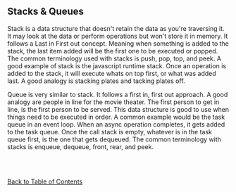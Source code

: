 ## Stacks & Queues

Stack is a data structure that doesn't retain the data as you're traversing it. It may look at the data or perform operations but won't store it in memory. It follows a Last in First out concept. Meaning when something is added to the stack, the last item added will be the first one to be executed or popped. The common terminology used with stacks is push, pop, top, and peek. A good example of stack is the javascript runtime stack. Once an operation is added to the stack, it will execute whats on top first, or what was added last. A good analogy is stacking plates and tacking plates off.

Queue is very similar to stack. It follows a first in, first out approach. A good analogy are people in line for the movie theater. The first person to get in line, is the first person to be served. This data structure is good to use when things need to be executed in order. A common example would be the task queue in an event loop. When an async operation completes, it gets added to the task queue. Once the call stack is empty, whatever is in the task queue first, is the one that gets dequeued. The common terminology with stacks is enqueue, dequeue, front, rear, and peek.

<br>
<br>

[Back to Table of Contents](README.md)
